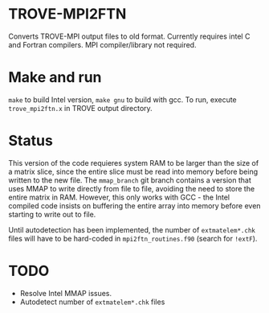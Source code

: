 # TROVE-MPI2FTN

Converts TROVE-MPI output files to old format. Currently requires intel C and
Fortran compilers. MPI compiler/library not required.

# Make and run

`make` to build Intel version, `make gnu` to build with gcc. To run, execute
`trove_mpi2ftn.x` in TROVE output directory.

# Status

This version of the code requieres system RAM to be larger than the size of a
matrix slice, since the entire slice must be read into memory before being
written to the new file. The `mmap_branch` git branch contains a version that
uses MMAP to write directly from file to file, avoiding the need to store the
entire matrix in RAM. However, this only works with GCC - the Intel compiled
code insists on buffering the entire array into memory before even starting to
write out to file.

Until autodetection has been implemented, the number of `extmatelem*.chk` files
will have to be hard-coded in `mpi2ftn_routines.f90` (search for `!extF`).

# TODO

 - Resolve Intel MMAP issues.
 - Autodetect number of `extmatelem*.chk` files
